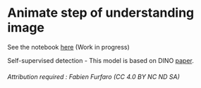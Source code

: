 # Animate step of understanding image

See the notebook [here](../notebook_computer-vision_ann.ipynb) (Work in progress)

Self-supervised detection - This model is based on DINO [paper](https://arxiv.org/pdf/2104.14294.pdf).

###### Attribution required : Fabien Furfaro (CC 4.0 BY NC ND SA)